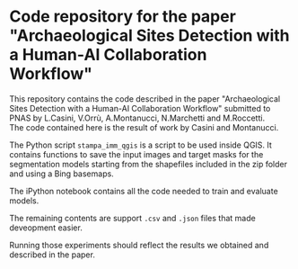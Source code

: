 # Code repository for the paper "Archaeological Sites Detection with a Human-AI Collaboration Workflow"

This repository contains the code described in the paper "Archaeological Sites Detection with a Human-AI Collaboration Workflow" submitted to PNAS by
L.Casini, V.Orrù, A.Montanucci, N.Marchetti and M.Roccetti.  
The code contained here is the result of work by Casini and Montanucci.

The Python script `stampa_imm_qgis` is a script to be used inside QGIS. 
It contains functions to save the input images and target masks for the segmentation models starting from the shapefiles included in the zip folder and using a Bing basemaps.


The iPython notebook contains all the code needed to train and evaluate models.   

The remaining contents are support `.csv` and `.json` files that made deveopment easier.

Running those experiments should reflect the results we obtained and described in the paper.  

